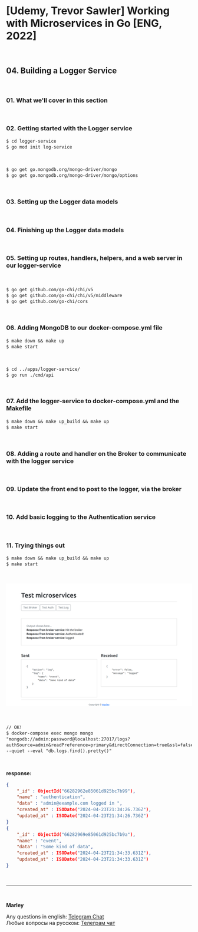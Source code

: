 # [Udemy, Trevor Sawler] Working with Microservices in Go [ENG, 2022]

<br/>

## 04. Building a Logger Service

<br/>

### 01. What we'll cover in this section

<br/>

### 02. Getting started with the Logger service

```
$ cd logger-service
$ go mod init log-service
```

<br/>

```
$ go get go.mongodb.org/mongo-driver/mongo
$ go get go.mongodb.org/mongo-driver/mongo/options
```

<br/>

### 03. Setting up the Logger data models

<br/>

### 04. Finishing up the Logger data models

<br/>

### 05. Setting up routes, handlers, helpers, and a web server in our logger-service

<br/>

```
$ go get github.com/go-chi/chi/v5
$ go get github.com/go-chi/chi/v5/middleware
$ go get github.com/go-chi/cors
```

<br/>

### 06. Adding MongoDB to our docker-compose.yml file

```
$ make down && make up
$ make start
```

<br/>

```
$ cd ../apps/logger-service/
$ go run ./cmd/api
```

<br/>

### 07. Add the logger-service to docker-compose.yml and the Makefile

```
$ make down && make up_build && make up
$ make start
```

<br/>

### 08. Adding a route and handler on the Broker to communicate with the logger service

<br/>

### 09. Update the front end to post to the logger, via the broker

<br/>

### 10. Add basic logging to the Authentication service

<br/>

### 11. Trying things out

```
$ make down && make up_build && make up
$ make start
```

<br/>

![Application](/img/pic-m04-img01.png)

<br/>

```
// OK!
$ docker-compose exec mongo mongo "mongodb://admin:password@localhost:27017/logs?authSource=admin&readPreference=primary&directConnection=true&ssl=false" --quiet --eval "db.logs.find().pretty()"
```

<br/>

**response:**

```json
{
	"_id" : ObjectId("66282962e85061d925bc7b99"),
	"name" : "authentication",
	"data" : "admin@example.com logged in ",
	"created_at" : ISODate("2024-04-23T21:34:26.736Z"),
	"updated_at" : ISODate("2024-04-23T21:34:26.736Z")
}
{
	"_id" : ObjectId("66282969e85061d925bc7b9a"),
	"name" : "event",
	"data" : "Some kind of data",
	"created_at" : ISODate("2024-04-23T21:34:33.631Z"),
	"updated_at" : ISODate("2024-04-23T21:34:33.631Z")
}

```

<br/>

---

<br/>

**Marley**

Any questions in english: <a href="https://jsdev.org/chat/">Telegram Chat</a>  
Любые вопросы на русском: <a href="https://jsdev.ru/chat/">Телеграм чат</a>
